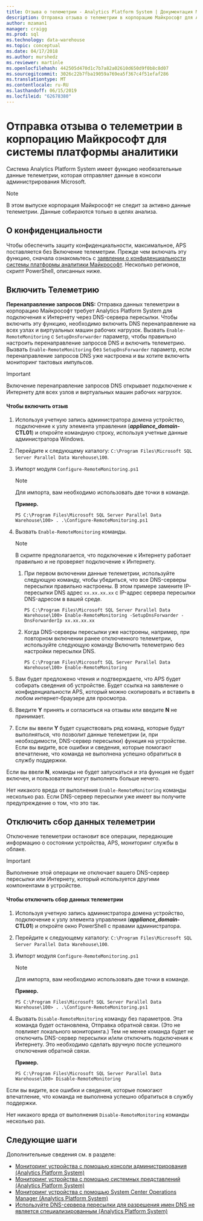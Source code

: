 ```yaml
---
title: Отзыва о телеметрии - Analytics Platform System | Документация Майкрософт
description: Отправка отзыва о телеметрии в корпорацию Майкрософт для Analytics Platform System.
author: mzaman1
manager: craigg
ms.prod: sql
ms.technology: data-warehouse
ms.topic: conceptual
ms.date: 04/17/2018
ms.author: murshedz
ms.reviewer: martinle
ms.openlocfilehash: 442505d470d1c7b7a82a02610d650d9f0b8c8d07
ms.sourcegitcommit: 3026c22b7fba19059a769ea5f367c4f51efaf286
ms.translationtype: MT
ms.contentlocale: ru-RU
ms.lasthandoff: 06/15/2019
ms.locfileid: "62678380"
---
```

# <a name="send-telemetry-feedback-to-microsoft-for-analytics-platform-system"></a>Отправка отзыва о телеметрии в корпорацию Майкрософт для системы платформы аналитики
Система Analytics Platform System имеет функцию необязательные данные телеметрии, которая отправляет данные в консоли администрирования Microsoft. 
  
> [!NOTE]  
> В этом выпуске корпорация Майкрософт не следит за активно данные телеметрии. Данные собираются только в целях анализа.  
  
## <a name="privacy"></a>О конфиденциальности  
Чтобы обеспечить защиту конфиденциальности, максимальное, APS поставляется без Включение телеметрии. Прежде чем включать эту функцию, сначала ознакомьтесь с [заявлении о конфиденциальности системы платформы аналитики Майкрософт](https://go.microsoft.com/fwlink/?LinkId=400902). Несколько регионов, скрипт PowerShell, описанных ниже.  
  
## <a name="enable"></a>Включить Телеметрию  
**Перенаправление запросов DNS:** Отправка данных телеметрии в корпорацию Майкрософт требует Analytics Platform System для подключения к Интернету через DNS-сервера пересылки. Чтобы включить эту функцию, необходимо включить DNS перенаправление на всех узлах и виртуальных машин рабочих нагрузок. Вызвать `Enable-RemoteMonitoring` с `SetupDnsForwarder` параметр, чтобы правильно настроить перенаправление запросов DNS и включить телеметрию. Вызвать `Enable-RemoteMonitoring` без `SetupDnsForwarder` параметр, если перенаправление запросов DNS уже настроена и вы хотите включить мониторинг тактовых импульсов.  
  
> [!IMPORTANT]  
> Включение перенаправление запросов DNS открывает подключение к Интернету для всех узлов и виртуальных машин рабочих нагрузок.  
  
#### <a name="to-enable-feedback"></a>Чтобы включить отзыв  
  
1.  Используя учетную запись администратора домена устройство, подключение к узлу элемента управления (<strong>*appliance_domain*-CTL01</strong>) и откройте командную строку, используя учетные данные администратора Windows.  
  
2.  Перейдите к следующему каталогу: `C:\Program Files\Microsoft SQL Server Parallel Data Warehouse\100`.  
  
3.  Импорт модуля `Configure-RemoteMonitoring.ps1`  
  
    > [!NOTE]  
    > Для импорта, вам необходимо использовать две точки в команде.  
  
    **Пример.**  
  
    ```  
    PS C:\Program Files\Microsoft SQL Server Parallel Data Warehouse\100> . .\Configure-RemoteMonitoring.ps1  
    ```  
  
4.  Вызвать `Enable-RemoteMonitoring` команды.  
  
    > [!NOTE]  
    > В скрипте предполагается, что подключение к Интернету работает правильно и не проверяет подключение к Интернету.  
  
    1.  При первом включении данные телеметрии, используйте следующую команду, чтобы убедиться, что все DNS-серверы пересылки правильно настроены. В этом примере замените IP-пересылки DNS адрес `xx.xx.xx.xx` с IP-адрес сервера пересылки DNS-адресом в вашей среде.  
  
        ```  
        PS C:\Program Files\Microsoft SQL Server Parallel Data Warehouse\100> Enable-RemoteMonitoring -SetupDnsForwarder -DnsForwarderIp xx.xx.xx.xx  
        ```  
  
    2.  Когда DNS-серверы пересылки уже настроены, например, при повторном включении ранее отключенного телеметрии, используйте следующую команду Включить телеметрию без настройки пересылки DNS.  
  
        ```  
        PS C:\Program Files\Microsoft SQL Server Parallel Data Warehouse\100> Enable-RemoteMonitoring  
        ```  
  
5.  Вам будет предложено чтения и подтверждаете, что APS будет собирать сведения об устройстве. Будет ссылка на заявление о конфиденциальности APS, который можно скопировать и вставить в любом интернет-браузере для просмотра.  
  
6.  Введите **Y** принять и согласиться на отзывы или введите **N** не принимает.  
  
7.  Если вы ввели **Y** будет существовать ряд команд, которые будут выполняться, что позволит данные телеметрии (и, при необходимости, DNS-сервер пересылки) функция на устройстве. Если вы видите, все ошибки и сведения, которые помогают впечатление, что команда не выполнена успешно обратиться в службу поддержки.  
  
Если вы ввели **N**, команды не будет запускаться и эта функция не будет включен, и пользователи могут выполнять больше нечего.  
  
Нет никакого вреда от выполнения `Enable-RemoteMonitoring` команды несколько раз. Если DNS-сервер пересылки уже имеет вы получите предупреждение о том, что это так.  
  
## <a name="disable"></a>Отключить сбор данных телеметрии  
Отключение телеметрии остановит все операции, передающие информацию о состоянии устройства, APS, мониторинг службы в облаке.  
  
> [!IMPORTANT]  
> Выполнение этой операции не отключает вашего DNS-сервер пересылки или Интернету, который используется другими компонентами в устройстве.  
  
#### <a name="to-disable-telemetry"></a>Чтобы отключить сбор данных телеметрии  
  
1.  Используя учетную запись администратора домена устройство, подключение к узлу элемента управления (<strong>*appliance_domain*-CTL01</strong>) и откройте окно PowerShell с правами администратора.  
  
2.  Перейдите к следующему каталогу: `C:\Program Files\Microsoft SQL Server Parallel Data Warehouse\100`.  
  
3.  Импорт модуля `Configure-RemoteMonitoring.ps1`  
  
    > [!NOTE]  
    > Для импорта, вам необходимо использовать две точки в команде.  
  
    **Пример.**  
  
    ```  
    PS C:\Program Files\Microsoft SQL Server Parallel Data Warehouse\100> . .\Configure-RemoteMonitoring.ps1  
    ```  
  
4.  Вызвать `Disable-RemoteMonitoring` команду без параметров. Эта команда будет остановлена, Отправка обратной связи. (Это не повлияет локального мониторинга.) Тем не менее команда будет не отключить DNS-сервер пересылки и/или отключить подключения к Интернету. Это необходимо сделать вручную после успешного отключения обратной связи.  
  
    **Пример.**  
  
    ```  
    PS C:\Program Files\Microsoft SQL Server Parallel Data Warehouse\100> Disable-RemoteMonitoring  
    ```  
  
Если вы видите, все ошибки и сведения, которые помогают впечатление, что команда не выполнена успешно обратиться в службу поддержки.  
  
Нет никакого вреда от выполнения `Disable-RemoteMonitoring` команды несколько раз.  
  
## <a name="next-steps"></a>Следующие шаги
Дополнительные сведения см. в разделе:
- [Мониторинг устройства с помощью консоли администрирования &#40;Analytics Platform System&#41;](monitor-the-appliance-by-using-the-admin-console.md)  
- [Мониторинг устройства с помощью системных представлений &#40;Analytics Platform System&#41;](monitor-the-appliance-by-using-system-views.md)  
- [Мониторинг устройства с помощью System Center Operations Manager &#40;Analytics Platform System&#41;](monitor-the-appliance-by-using-system-center-operations-manager.md)  
- [Используйте DNS-сервера пересылки для разрешения имен DNS не является специализированным &#40;Analytics Platform System&#41;](use-a-dns-forwarder-to-resolve-non-appliance-dns-names.md)  
  
